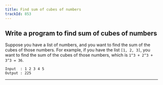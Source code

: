 ```yaml
---
title: Find sum of cubes of numbers
trackId: 853
---
```


## Write a program to find sum of cubes of numbers

Suppose you have a list of numbers, and you want to find the sum of the cubes of those numbers. For example, if you have the list `[1, 2, 3]`, you want to find the sum of the cubes of those numbers, which is `1^3 + 2^3 + 3^3 = 36`.

```
Input  : 1 2 3 4 5
Output : 225
```

---
